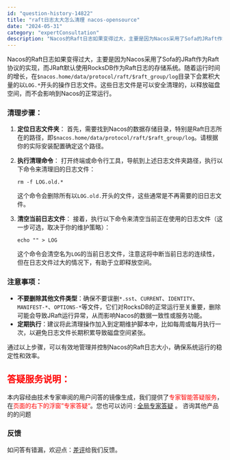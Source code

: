 ```yaml
---
id: "question-history-14822"
title: "raft日志太大怎么清理 nacos-opensource"
date: "2024-05-31"
category: "expertConsultation"
description: "Nacos的Raft日志如果变得过大，主要是因为Nacos采用了Sofa的JRaft作为Raft协议的实现，而JRaft默认使用RocksDB作为Raft日志的存储系统。随着运行时间的增长，在`$nacos.home/data/protocol/raft/$raft_group/log`目录下会累积"
---
```


Nacos的Raft日志如果变得过大，主要是因为Nacos采用了Sofa的JRaft作为Raft协议的实现，而JRaft默认使用RocksDB作为Raft日志的存储系统。随着运行时间的增长，在`$nacos.home/data/protocol/raft/$raft_group/log`目录下会累积大量的以`LOG.*`开头的操作日志文件。这些日志文件是可以安全清理的，以释放磁盘空间，而不会影响到Nacos的正常运行。

### 清理步骤：

1. **定位日志文件夹**：
   首先，需要找到Nacos的数据存储目录，特别是Raft日志所在的路径，即`$nacos.home/data/protocol/raft/$raft_group/log`。请根据你的实际安装配置确定这个路径。

2. **执行清理命令**：
   打开终端或命令行工具，导航到上述日志文件夹路径，执行以下命令来清理旧的日志文件：
   ```shell
   rm -f LOG.old.*
   ```
   这个命令会删除所有以`LOG.old.`开头的文件，这些通常是不再需要的旧日志文件。

3. **清空当前日志文件**：
   接着，执行以下命令来清空当前正在使用的日志文件（这一步可选，取决于你的维护策略）：
   ```shell
   echo "" > LOG
   ```
   这个命令会清空名为`LOG`的当前日志文件，注意这将中断当前日志的连续性，但在日志文件过大的情况下，有助于立即释放空间。

### 注意事项：
- **不要删除其他文件类型**：确保不要误删`*.sst`、`CURRENT`、`IDENTITY`、`MANIFEST-*`、`OPTIONS-*`等文件，它们对RocksDB的正常运行至关重要，删除可能会导致JRaft运行异常，从而影响Nacos的数据一致性或服务功能。
- **定期执行**：建议将此清理操作加入到定期维护脚本中，比如每周或每月执行一次，以避免日志文件长期积累导致磁盘空间紧张。

通过以上步骤，可以有效地管理并控制Nacos的Raft日志大小，确保系统运行的稳定性和效率。
## <font color="#FF0000">答疑服务说明：</font> 

本内容经由技术专家审阅的用户问答的镜像生成，我们提供了<font color="#FF0000">专家智能答疑服务</font>，在<font color="#FF0000">页面的右下的浮窗”专家答疑“</font>。您也可以访问 : [全局专家答疑](https://opensource.alibaba.com/chatBot) 。 咨询其他产品的的问题

### 反馈
如问答有错漏，欢迎点：[差评](https://ai.nacos.io/user/feedbackByEnhancerGradePOJOID?enhancerGradePOJOId=14827)给我们反馈。
